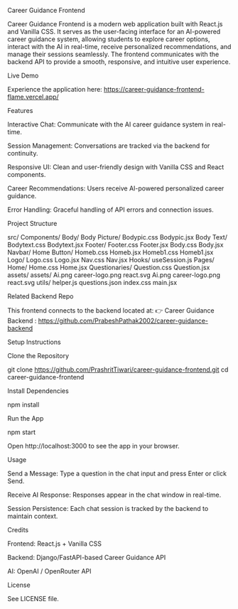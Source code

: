 Career Guidance Frontend

Career Guidance Frontend is a modern web application built with React.js and Vanilla CSS. It serves as the user-facing interface for an AI-powered career guidance system, allowing students to explore career options, interact with the AI in real-time, receive personalized recommendations, and manage their sessions seamlessly. The frontend communicates with the backend API to provide a smooth, responsive, and intuitive user experience.

Live Demo

Experience the application here:
https://career-guidance-frontend-flame.vercel.app/

Features

Interactive Chat: Communicate with the AI career guidance system in real-time.

Session Management: Conversations are tracked via the backend for continuity.

Responsive UI: Clean and user-friendly design with Vanilla CSS and React components.

Career Recommendations: Users receive AI-powered personalized career guidance.

Error Handling: Graceful handling of API errors and connection issues.

Project Structure

src/
Components/
  Body/
   Body Picture/
    Bodypic.css
    Bodypic.jsx
   Body Text/
    Bodytext.css
    Bodytext.jsx
   Footer/
    Footer.css
    Footer.jsx
   Body.css
   Body.jsx
  Navbar/
   Home Button/
    Homeb.css
    Homeb.jsx
    Homeb1.css
    Homeb1.jsx
   Logo/
    Logo.css
    Logo.jsx
   Nav.css
   Nav.jsx
 Hooks/
  useSession.js
 Pages/
  Home/
   Home.css
   Home.jsx
  Questionaries/
   Question.css
   Question.jsx
 assets/
  assets/
   Ai.png
   career-logo.png
   react.svg
  Ai.png
  career-logo.png
  react.svg
 utils/
  helper.js
  questions.json
 index.css
 main.jsx

Related Backend Repo

This frontend connects to the backend located at:
👉 Career Guidance Backend : https://github.com/PrabeshPathak2002/career-guidance-backend

Setup Instructions

Clone the Repository

git clone https://github.com/PrashritTiwari/career-guidance-frontend.git
cd career-guidance-frontend


Install Dependencies

npm install

Run the App

npm start

Open http://localhost:3000
 to see the app in your browser.

Usage

Send a Message: Type a question in the chat input and press Enter or click Send.

Receive AI Response: Responses appear in the chat window in real-time.

Session Persistence: Each chat session is tracked by the backend to maintain context.

Credits

Frontend: React.js + Vanilla CSS

Backend: Django/FastAPI-based Career Guidance API

AI: OpenAI / OpenRouter API

License

See LICENSE file.
